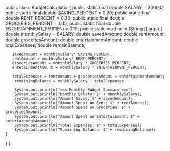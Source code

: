public class BudgetCalculator {
 public static final double SALARY = 3000.0;
 public static final double SAVING_PERCENT = 0.20;
 public static final double RENT_PERCENT = 0.30;
 public static final double GROCERIES_PERCENT = 0.15;
 public static final double ENTERTAINMENT_PERCENt = 0.10;
 public static viod main (String [] args) {
     double monthlySalary = SALARY;
     double savedAmount;
     double rentAmount;
     double groceriesAmount;
     double entertainmentAmount;
     double totalExpenses;
     double remainBalance;
      
       savedAmount = monthlySalary* SAVING_PERCENT;
       rentAmount = monthlySalary* RENT_PERCENT;
       groceriesAmount = monthlySalary * GROCERIES_PERCENT;
       entetainmentAmount = monthlySalary * ENTERTAINMENT_PERCENT;

       totalExpenses = rentAmount + groceriesAmount + entertainmentAmount;
        remainingBalance = monthlySalary - totalExpenses;

        System.out.println("=== Monthly Budget Summary ===");
        System.out.println("Monthly Salary: $" + monthlySalary);
        System.out.println("Amount Saved: $" + savedAmount);
        System.out.println("Amount Spent on Rent: $" + rentAmount);
        System.out.println("Amount Spent on Groceries: $" + groceriesAmount);
        System.out.println("Amount Spent on Entertainment: $" + entertainmentAmount);
        System.out.println("Total Expenses: $" + totalExpenses);
        System.out.println("Remaining Balance: $" + remainingBalance);
    }
}
}